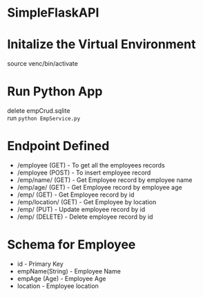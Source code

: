 # SimpleFlaskAPI

# Initalize the Virtual Environment
source venc/bin/activate

# Run Python App 
delete empCrud.sqlite <br>
run `python EmpService.py`

# Endpoint Defined

- /employee (GET)  - To get all the employees records
- /employee (POST) - To insert employee record
- /emp/name/<empName> (GET) - Get Employee record by employee name
- /emp/age/<empAge> (GET) - Get Employee record by employee age
- /emp/<id> (GET) - Get Employee record by id
- /emp/location/<location> (GET) - Get Employee by location
- /emp/<id> (PUT) - Update employee record by id
- /emp/<id> (DELETE) - Delete employee record by id
  
# Schema for Employee
 - id - Primary Key
 - empName(String) - Employee Name
 - empAge (Age) - Employee Age
 - location - Employee location
 
